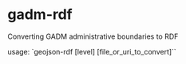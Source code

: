 # gadm-rdf
Converting GADM administrative boundaries to RDF

usage: `geojson-rdf [level] [file_or_uri_to_convert]``
